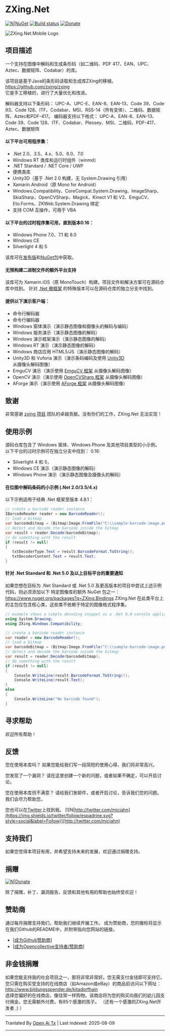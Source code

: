 # ZXing.Net 

[![N|NuGet](https://img.shields.io/nuget/v/ZXing.Net.svg)](https://www.nuget.org/packages/ZXing.Net/)
[![Build status](https://ci.appveyor.com/api/projects/status/49uvsxpw3ak9jtmm?svg=true)](https://ci.appveyor.com/project/MichaelJahn/zxing-net)
[![Donate](https://img.shields.io/badge/%F0%9F%92%99-Donate%20%2F%20Support%20Us-blue.svg)](#donate)

![ZXing.Net.Mobile Logo](https://raw.githubusercontent.com/micjahn/ZXing.Net/master/Icons/logo.jpg)

## 项目描述
一个支持在图像中解码和生成条形码（如二维码、PDF 417、EAN、UPC、Aztec、数据矩阵、Codabar）的库。

该项目是基于Java的条形码读取和生成库ZXing的移植。  
https://github.com/zxing/zxing  
它是手工移植的，进行了大量优化和改进。

解码器支持以下条形码：
UPC-A、UPC-E、EAN-8、EAN-13、Code 39、Code 93、Code 128、ITF、Codabar、MSI、RSS-14（所有变体）、二维码、数据矩阵、Aztec和PDF-417。
编码器支持以下格式：
UPC-A、EAN-8、EAN-13、Code 39、Code 128、ITF、Codabar、Plessey、MSI、二维码、PDF-417、Aztec、数据矩阵

#### 以下平台可用程序集：

* .Net 2.0、3.5、4.x、5.0、6.0、7.0
* Windows RT 类库和运行时组件（winmd）
* .NET Standard / .NET Core / UWP
* 便携类库
* Unity3D（基于 .Net 2.0 构建，无 System.Drawing 引用）
* Xamarin.Android（原 Mono for Android）
* Windows.Compatibility、CoreCompat.System.Drawing、ImageSharp、SkiaSharp、OpenCVSharp、Magick、Kinect V1 和 V2、EmguCV、Eto.Forms、ZKWeb.System.Drawing 绑定
* 支持 COM 互操作，可用于 VBA

#### 以下平台的过时程序集可用，直到版本0.16：
* Windows Phone 7.0、7.1 和 8.0
* Windows CE
* Silverlight 4 和 5

该库可在[发布版](https://github.com/micjahn/ZXing.Net/releases)和[NuGet包](https://www.nuget.org/packages/ZXing.Net/)中获取。

#### 无预构建二进制文件的额外平台支持
该库可为 Xamarin.iOS（原 MonoTouch）构建。项目文件和解决方案可在源码仓库中找到。
针对 [.Net 微框架](http://www.microsoft.com/netmf/) 的特殊版本可以在源码仓库的独立分支中找到。

#### 提供以下演示客户端：

* 命令行解码器
* 命令行编码器
* Windows 窗体演示（演示静态图像和摄像头的解码与编码）
* Windows 服务演示（演示静态图像的解码）
* Windows 演示框架演示（演示静态图像的解码）
* Windows RT 演示（演示静态图像的解码）
* Windows 商店应用 HTML5/JS（演示静态图像的解码）
* Unity3D 和 Vuforia 演示（演示条码编码及使用 [Unity3D](http://unity3d.com/) 从摄像头解码图像）
* EmguCV 演示（演示使用 [EmguCV 框架](http://www.emgu.com/) 从摄像头解码图像）
* OpenCV 演示（演示使用 [OpenCVSharp 框架](https://github.com/shimat/opencvsharp/) 从摄像头解码图像）
* AForge 演示（演示使用 [AForge 框架](http://www.aforgenet.com/) 从摄像头解码图像）

## 致谢
非常感谢 [zxing 项目](https://github.com/zxing/zxing) 团队的卓越贡献。没有你们的工作，ZXing.Net 无法实现！
## 使用示例
源码仓库包含了 Windows 窗体、Windows Phone 及其他项目类型的小示例。
以下平台的过时示例可在独立分支中找到：
0.16: 
* Silverlight 4 和 5，
* Windows CE 演示（演示静态图像的解码）
* Windows Phone 演示（演示静态图像及摄像头的解码）

#### 在位图中解码条码的小示例 (.Net 2.0/3.5/4.x)
以下示例适用于经典 .Net 框架至版本 4.8.1：


```csharp
// create a barcode reader instance
IBarcodeReader reader = new BarcodeReader();
// load a bitmap
var barcodeBitmap = (Bitmap)Image.FromFile("C:\\sample-barcode-image.png");
// detect and decode the barcode inside the bitmap
var result = reader.Decode(barcodeBitmap);
// do something with the result
if (result != null)
{
   txtDecoderType.Text = result.BarcodeFormat.ToString();
   txtDecoderContent.Text = result.Text;
}
```
#### 针对 .Net Standard 和 .Net 5.0 及以上目标平台的重要通知
如果您想在目标为 .Net Standard 或 .Net 5.0 及更高版本的项目中尝试上述示例代码，则必须添加以下
特定图像库的额外 NuGet 包之一：https://www.nuget.org/packages?q=ZXing.Bindings
ZXing.Net 在此类平台上的主包仅包含核心类，这些类不依赖于特定的图像格式程序集。

```csharp
// example shows a simple decoding snippet as a .Net 8.0 console appliation which uses the ZXing.Windows.Compatibility package
using System.Drawing;
using ZXing.Windows.Compatibility;

// create a barcode reader instance
var reader = new BarcodeReader();
// load a bitmap
var barcodeBitmap = (Bitmap)Image.FromFile("C:\\sample-barcode-image.png");
// detect and decode the barcode inside the bitmap
var result = reader.Decode(barcodeBitmap);
// do something with the result
if (result != null)
{
    Console.WriteLine(result.BarcodeFormat.ToString());
    Console.WriteLine(result.Text);
}
else
{
    Console.WriteLine("No barcode found");
}
```
## 寻求帮助
欢迎所有帮助！
## 反馈
您在使用本库吗？
如果您能给我们写一段简短的使用心得，我们将非常高兴。

您发现了一个漏洞？
请在这里创建一个新的问题，或者如果不确定，可以开启讨论。

您在使用本库但不满意？
请给我们发邮件，或者开启讨论，告诉我们您的问题。我们会尽力帮助您。

您也可以在[Twitter](http://twitter.com/micjahn)上找到我。
[![N|http://twitter.com/micjahn](https://img.shields.io/twitter/follow/espadrine.svg?style=social&label=Follow)](http://twitter.com/micjahn)
## 支持我们
如果您觉得本项目有用，并希望支持未来的发展，欢迎通过捐赠支持。

## 捐赠

[![N|Donate](https://www.paypal.com/en_US/i/btn/btn_donateCC_LG_global.gif)](https://www.paypal.com/cgi-bin/webscr?cmd=_s-xclick&hosted_button_id=BYHN42UHPA86E)

除了捐赠，补丁、漏洞报告、反馈和其他有用的帮助也始终受欢迎！

## 赞助商

通过每月捐赠支持我们，帮助我们继续开展工作。
成为赞助商，您的徽标将显示在我们Github的README中，并附带指向您网站的链接。
* [[成为Github赞助商](https://github.com/sponsors/micjahn)]
* [[成为Opencollective支持者/赞助商](https://opencollective.com/zxingnet)]

## 非金钱捐赠
如果您能支持我的社会项目之一，那将非常非常好。您无需支付金钱即可支持它。
您只需在购买受支持的在线商店（如Amazon或eBay）的商品前访问以下网址：  
http://www.bildungsspender.de/kitadorfhain  
选择您偏好的在线商店，像往常一样购物。该商店将为您的购买向我们的幼儿园支付佣金。您无需额外付费。有85个感激的孩子。
（还有一个感激的ZXing.Net开发者 ;) ）


---

Tranlated By [Open Ai Tx](https://github.com/OpenAiTx/OpenAiTx) | Last indexed: 2025-08-09

---